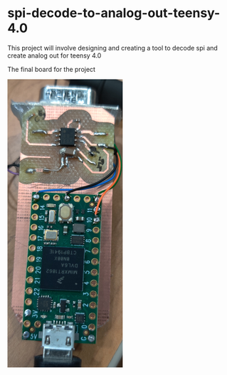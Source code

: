 # spi-decode-to-analog-out-teensy-4.0

This project will involve designing and creating a tool to decode spi and create analog out for teensy 4.0



The final board for the project


![alt text](https://github.com/connor91042/spi-decode-to-analog-out-teensy-4.0/blob/main/picture%20of%20device.PNG)
